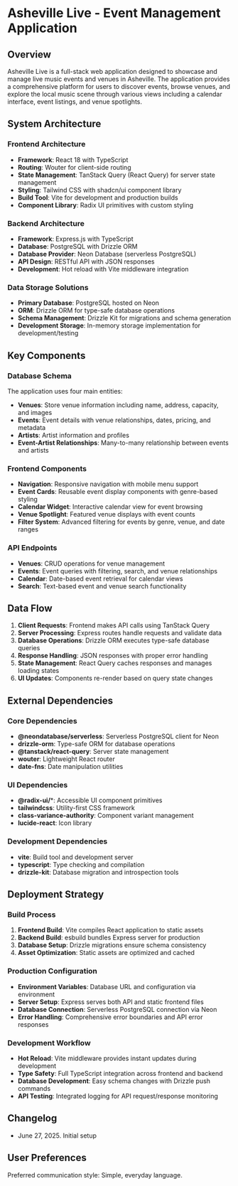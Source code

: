 # Asheville Live - Event Management Application

## Overview

Asheville Live is a full-stack web application designed to showcase and manage live music events and venues in Asheville. The application provides a comprehensive platform for users to discover events, browse venues, and explore the local music scene through various views including a calendar interface, event listings, and venue spotlights.

## System Architecture

### Frontend Architecture
- **Framework**: React 18 with TypeScript
- **Routing**: Wouter for client-side routing
- **State Management**: TanStack Query (React Query) for server state management
- **Styling**: Tailwind CSS with shadcn/ui component library
- **Build Tool**: Vite for development and production builds
- **Component Library**: Radix UI primitives with custom styling

### Backend Architecture
- **Framework**: Express.js with TypeScript
- **Database**: PostgreSQL with Drizzle ORM
- **Database Provider**: Neon Database (serverless PostgreSQL)
- **API Design**: RESTful API with JSON responses
- **Development**: Hot reload with Vite middleware integration

### Data Storage Solutions
- **Primary Database**: PostgreSQL hosted on Neon
- **ORM**: Drizzle ORM for type-safe database operations
- **Schema Management**: Drizzle Kit for migrations and schema generation
- **Development Storage**: In-memory storage implementation for development/testing

## Key Components

### Database Schema
The application uses four main entities:
- **Venues**: Store venue information including name, address, capacity, and images
- **Events**: Event details with venue relationships, dates, pricing, and metadata
- **Artists**: Artist information and profiles
- **Event-Artist Relationships**: Many-to-many relationship between events and artists

### Frontend Components
- **Navigation**: Responsive navigation with mobile menu support
- **Event Cards**: Reusable event display components with genre-based styling
- **Calendar Widget**: Interactive calendar view for event browsing
- **Venue Spotlight**: Featured venue displays with event counts
- **Filter System**: Advanced filtering for events by genre, venue, and date ranges

### API Endpoints
- **Venues**: CRUD operations for venue management
- **Events**: Event queries with filtering, search, and venue relationships
- **Calendar**: Date-based event retrieval for calendar views
- **Search**: Text-based event and venue search functionality

## Data Flow

1. **Client Requests**: Frontend makes API calls using TanStack Query
2. **Server Processing**: Express routes handle requests and validate data
3. **Database Operations**: Drizzle ORM executes type-safe database queries
4. **Response Handling**: JSON responses with proper error handling
5. **State Management**: React Query caches responses and manages loading states
6. **UI Updates**: Components re-render based on query state changes

## External Dependencies

### Core Dependencies
- **@neondatabase/serverless**: Serverless PostgreSQL client for Neon
- **drizzle-orm**: Type-safe ORM for database operations
- **@tanstack/react-query**: Server state management
- **wouter**: Lightweight React router
- **date-fns**: Date manipulation utilities

### UI Dependencies
- **@radix-ui/***: Accessible UI component primitives
- **tailwindcss**: Utility-first CSS framework
- **class-variance-authority**: Component variant management
- **lucide-react**: Icon library

### Development Dependencies
- **vite**: Build tool and development server
- **typescript**: Type checking and compilation
- **drizzle-kit**: Database migration and introspection tools

## Deployment Strategy

### Build Process
1. **Frontend Build**: Vite compiles React application to static assets
2. **Backend Build**: esbuild bundles Express server for production
3. **Database Setup**: Drizzle migrations ensure schema consistency
4. **Asset Optimization**: Static assets are optimized and cached

### Production Configuration
- **Environment Variables**: Database URL and configuration via environment
- **Server Setup**: Express serves both API and static frontend files
- **Database Connection**: Serverless PostgreSQL connection via Neon
- **Error Handling**: Comprehensive error boundaries and API error responses

### Development Workflow
- **Hot Reload**: Vite middleware provides instant updates during development
- **Type Safety**: Full TypeScript integration across frontend and backend
- **Database Development**: Easy schema changes with Drizzle push commands
- **API Testing**: Integrated logging for API request/response monitoring

## Changelog
- June 27, 2025. Initial setup

## User Preferences

Preferred communication style: Simple, everyday language.